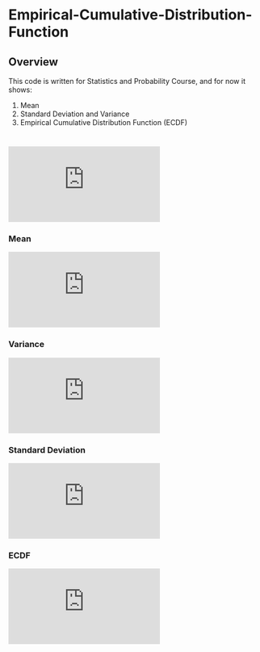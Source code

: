 # Empirical-Cumulative-Distribution-Function
## Overview
This code is written for Statistics and Probability Course, and for now it shows:
1) Mean
2) Standard Deviation and Variance
3) Empirical Cumulative Distribution Function (ECDF)

#
![equation](https://latex.codecogs.com/gif.latex?n%3Ddatasize.)
### Mean
![equation](https://latex.codecogs.com/gif.latex?x_%7BM%7D%3D%5Cfrac%7B%5Csum_%7Bi%3D1%7D%5E%7Bn%7D%20x_%7Bi%7D%7D%7Bn%7D)
### Variance
![equation](https://latex.codecogs.com/gif.latex?var%28x%29%3D%5Cfrac%7B%5Csum_%7Bi%3D1%7D%5E%7Bn%7D%20%28x_%7Bi%7D-x_%7BM%7D%29%5E2%7D%7Bn-1%7D)
### Standard Deviation
![equation](https://latex.codecogs.com/gif.latex?%5Csigma%28x%29%3D%5Csqrt%7Bvar%28x%29%7D%3D%5Csqrt%7B%5Cfrac%7B%5Csum_%7Bi%3D1%7D%5E%7Bn%7D%20%28x_%7Bi%7D-x_%7BM%7D%29%5E2%7D%7Bn-1%7D%7D)
### ECDF
![equation](https://latex.codecogs.com/gif.latex?F_%7Be%7D%28t%29%3D%5Cfrac%7B%5C%23%5C%7Bx_%7Bi%7D%7Cx_%7Bi%7D%5Cleq%20t%5C%7D%7D%7Bn%7D)


